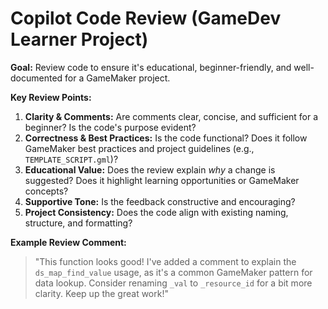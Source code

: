 # Copilot Code Review (GameDev Learner Project)

**Goal:** Review code to ensure it's educational, beginner-friendly, and well-documented for a GameMaker project.

**Key Review Points:**
1.  **Clarity & Comments:** Are comments clear, concise, and sufficient for a beginner? Is the code's purpose evident?
2.  **Correctness & Best Practices:** Is the code functional? Does it follow GameMaker best practices and project guidelines (e.g., `TEMPLATE_SCRIPT.gml`)?
3.  **Educational Value:** Does the review explain *why* a change is suggested? Does it highlight learning opportunities or GameMaker concepts?
4.  **Supportive Tone:** Is the feedback constructive and encouraging?
5.  **Project Consistency:** Does the code align with existing naming, structure, and formatting?

**Example Review Comment:**
> "This function looks good! I've added a comment to explain the `ds_map_find_value` usage, as it's a common GameMaker pattern for data lookup. Consider renaming `_val` to `_resource_id` for a bit more clarity. Keep up the great work!"
